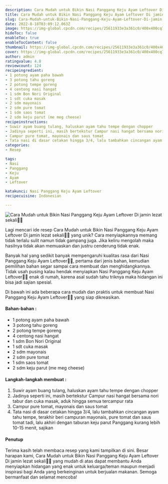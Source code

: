 ```yaml
---
description: Cara Mudah untuk Bikin Nasi Panggang Keju Ayam Leftover Di jamin lezat sekali"
title: Cara Mudah untuk Bikin Nasi Panggang Keju Ayam Leftover Di jamin lezat sekali
slug: Cara-Mudah-untuk-Bikin-Nasi-Panggang-Keju-Ayam-Leftover-Di-jamin-lezat-sekali
date: 2022-8-18T03:09:12.063Z
image: https://img-global.cpcdn.com/recipes/25611933e3a361c0/400x400cq70/photo.jpg
hideToc: false
enableToc: true
enableTocContent: false
thumbnail: https://img-global.cpcdn.com/recipes/25611933e3a361c0/400x400cq70/photo.jpg
cover: https://img-global.cpcdn.com/recipes/25611933e3a361c0/400x400cq70/photo.jpg
author: admin
ratingvalue: 4.8
reviewcount: 124
recipeingredient:
- 1 potong ayam paha bawah
- 3 potong tahu goreng
- 2 potong tempe goreng
- 4 centong nasi hangat
- 1 sdm Bon Nori Original
- 1 sdt cuka masak
- 2 sdm mayonais
- 2 sdm pure tomat
- 1 sdm saos tomat
- 2 sdm keju parut (me meg cheese)
recipeinstructions:
- Suwir ayam buang tulang, haluskan ayam tahu tempe dengan chopper
- Jadinya seperti ini, masih bertekstur Campur nasi hangat bersama nori tabur dan cuka masak, aduk hingga semua tercampur rata
- Campur pure tomat, mayonais dan saus tomat
- Tata nasi di dasar cetakan hingga 3/4, lalu tambahkan cincangan ayam tahu tempe, terakhir beri campuran mayonais, pure tomat dan saus tomat tadi, lalu akhiri dengan taburan keju parut Panggang kurang lebih 10-15 menit, sajikan
categories:
- Resep

tags:
- Nasi
- Panggang
- Keju
- Ayam
- Leftover

katakunci: Nasi Panggang Keju Ayam Leftover
recipecuisine: Indonesian

---
```


![Cara Mudah untuk Bikin Nasi Panggang Keju Ayam Leftover Di jamin lezat sekali👩‍🍳](https://img-global.cpcdn.com/recipes/25611933e3a361c0/400x400cq70/photo.jpg)

Lagi mencari ide resep Cara Mudah untuk Bikin Nasi Panggang Keju Ayam Leftover Di jamin lezat sekali👩‍🍳 yang unik? Cara menyiapkannya memang tidak terlalu sulit namun tidak gampang juga. Jika keliru mengolah maka hasilnya tidak akan memuaskan dan justru cenderung tidak enak.

Banyak hal yang sedikit banyak mempengaruhi kualitas rasa dari Nasi Panggang Keju Ayam Leftover👩‍🍳, pertama dari jenis bahan, kemudian pemilihan bahan segar sampai cara membuat dan menghidangkannya. Tidak usah pusing kalau hendak menyiapkan Nasi Panggang Keju Ayam Leftover👩‍🍳 enak di rumah, karena asal sudah tahu triknya maka hidangan ini bisa jadi sajian spesial.

Di bawah ini ada beberapa cara mudah dan praktis untuk membuat Nasi Panggang Keju Ayam Leftover👩‍🍳 yang siap dikreasikan.

<!--inarticleads1-->

#### Bahan-bahan :

- 1 potong ayam paha bawah
- 3 potong tahu goreng
- 2 potong tempe goreng
- 4 centong nasi hangat
- 1 sdm Bon Nori Original
- 1 sdt cuka masak
- 2 sdm mayonais
- 2 sdm pure tomat
- 1 sdm saos tomat
- 2 sdm keju parut (me meg cheese)

<!--inarticleads2-->

#### Langkah-langkah membuat :

1. Suwir ayam buang tulang, haluskan ayam tahu tempe dengan chopper
1. Jadinya seperti ini, masih bertekstur Campur nasi hangat bersama nori tabur dan cuka masak, aduk hingga semua tercampur rata
1. Campur pure tomat, mayonais dan saus tomat
1. Tata nasi di dasar cetakan hingga 3/4, lalu tambahkan cincangan ayam tahu tempe, terakhir beri campuran mayonais, pure tomat dan saus tomat tadi, lalu akhiri dengan taburan keju parut Panggang kurang lebih 10-15 menit, sajikan

#### Penutup

Terima kasih telah membaca resep yang kami tampilkan di sini. Besar harapan kami, Cara Mudah untuk Bikin Nasi Panggang Keju Ayam Leftover Di jamin lezat sekali👩‍🍳 yang mudah di atas dapat membantu Anda menyiapkan hidangan yang enak untuk keluarga/teman maupun menjadi inspirasi bagi Anda yang berkeinginan untuk berjualan makanan. Semoga bermanfaat dan selamat mencoba!